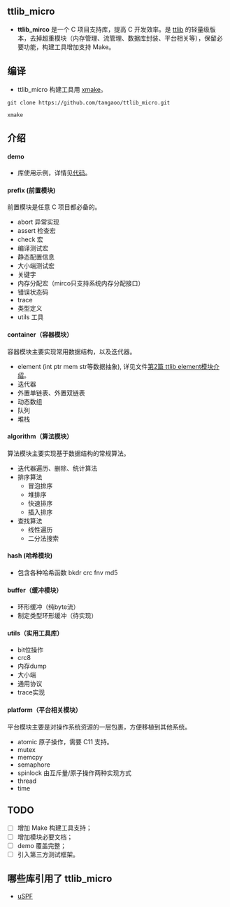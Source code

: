 ## ttlib_micro
* **ttlib_mirco** 是一个 C 项目支持库，提高 C 开发效率。是 [ttlib](https://github.com/tangaoo/ttlib) 的轻量级版本，去掉超重模块（内存管理、流管理、数据库封装、平台相关等），保留必要功能，构建工具增加支持 Make。

## 编译 
* ttlib_micro 构建工具用 [xmake](https://github.com/xmake-io/xmake)。

```console
git clone https://github.com/tangaoo/ttlib_micro.git

xmake
```

## 介绍
#### demo
- 库使用示例，详情见[代码](https://github.com/tangaoo/ttlib_micro/tree/main/src/demo)。

#### prefix (前置模块)
前置模块是任意 C 项目都必备的。
- abort 异常实现
- assert 检查宏
- check 宏
- 编译测试宏
- 静态配置信息
- 大小端测试宏
- 关键字
- 内存分配宏（mirco只支持系统内存分配接口）
- 错误状态码
- trace
- 类型定义
- utils 工具

#### container（容器模块）
容器模块主要实现常用数据结构，以及迭代器。
- element (int ptr mem str等数据抽象), 详见文件[第2篇 ttlib element模块介绍](https://tangaoo.github.io/2021/07/12/ttlib-element/)。
- 迭代器
- 外置单链表、外置双链表
- 动态数组
- 队列
- 堆栈

#### algorithm（算法模块）
算法模块主要实现基于数据结构的常规算法。
- 迭代器遍历、删除、统计算法
- 排序算法
	- 冒泡排序
	- 堆排序
	- 快速排序
	- 插入排序
- 查找算法
    - 线性遍历
    - 二分法搜索

#### hash (哈希模块)
- 包含各种哈希函数 bkdr crc fnv md5

#### buffer（缓冲模块）
- 环形缓冲（纯byte流）
- 制定类型环形缓冲（待实现）
  
#### utils（实用工具库）
- bit位操作
- crc8
- 内存dump
- 大小端
- 通用协议 
- trace实现

#### platform（平台相关模块）
平台模块主要是对操作系统资源的一层包裹，方便移植到其他系统。
- atomic 原子操作，需要 C11 支持。
- mutex
- memcpy
- semaphore
- spinlock 由互斥量/原子操作两种实现方式
- thread
- time


## TODO
* [ ] 增加 Make 构建工具支持；
* [ ] 增加模块必要文档；
* [ ] demo 覆盖完整；
* [ ] 引入第三方测试框架。

## 哪些库引用了 ttlib_micro
* [uSPF](https://github.com/tangaoo/uSPF)